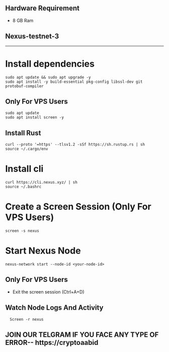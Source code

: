 ## Hardware Requirement
* 8 GB Ram

## Nexus-testnet-3
***

# Install dependencies
```
sudo apt update && sudo apt upgrade -y
sudo apt install -y build-essential pkg-config libssl-dev git protobuf-compiler
```
## Only For VPS Users
```
sudo apt update
sudo apt install screen -y
```

## Install Rust
```
curl --proto '=https' --tlsv1.2 -sSf https://sh.rustup.rs | sh
source ~/.cargo/env
```

# Install cli
```
curl https://cli.nexus.xyz/ | sh
source ~/.bashrc
```

# Create a Screen Session (Only For VPS Users)
```
screen -s nexus
```

# Start Nexus Node
```
nexus-network start --node-id <your-node-id>
```

## Only For VPS Users
* Exit the screen session (Ctrl+A+D)

## Watch Node Logs And Activity
```
  Screen -r nexus
```
## JOIN OUR TELGRAM IF YOU FACE ANY TYPE OF ERROR-- https://cryptoaabid

  
